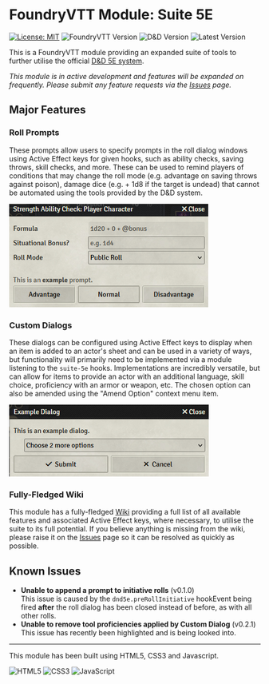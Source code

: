 # FoundryVTT Module: Suite 5E

[![License: MIT](https://img.shields.io/badge/Software_License-MIT-blue.svg)](https://mit-license.org/)
![FoundryVTT Version](https://img.shields.io/badge/Foundry%20Version-12%2B%20%28Verified%2012.331%29-purple?logo=foundryvirtualtabletop&logoColor=white)
![D&D Version](https://img.shields.io/badge/D%26D%20Version-3.x.x%2B%20%28Verified%204.0.0%29-purple?logo=dungeonsanddragons&logoColor=white)
![Latest Version](https://img.shields.io/badge/Latest%20Version-0.2.2-green)

This is a FoundryVTT module providing an expanded suite of tools to further utilise the official [D&D 5E system](https://foundryvtt.com/packages/dnd5e).

*This module is in active development and features will be expanded on frequently. Please submit any feature requests via the [Issues](https://github.com/TTimeGaming/FoundryVTT-Suite-5E/issues) page.*

## Major Features

### Roll Prompts
These prompts allow users to specify prompts in the roll dialog windows using Active Effect keys for given hooks, such as ability checks, saving throws, skill checks, and more. These can be used to remind players of conditions that may change the roll mode (e.g. advantage on saving throws against poison), damage dice (e.g. + 1d8 if the target is undead) that cannot be automated using the tools provided by the D&D system.

![A roll prompt added to the ability check roll dialog window](./assets/prompts/ability-check.png "Ability Check Roll Prompt")

### Custom Dialogs
These dialogs can be configured using Active Effect keys to display when an item is added to an actor's sheet and can be used in a variety of ways, but functionality will primarily need to be implemented via a module listening to the `suite-5e` hooks. Implementations are incredibly versatile, but can allow for items to provide an actor with an additional language, skill choice, proficiency with an armor or weapon, etc. The chosen option can also be amended using the "Amend Option" context menu item.

![A custom dialog displayed when adding an item to an actor's sheet](./assets/dialogs/custom-dialog.png "Custom Dialog")

### Fully-Fledged Wiki
This module has a fully-fledged [Wiki](https://github.com/TTimeGaming/FoundryVTT-Suite-5E/wiki) providing a full list of all available features and associated Active Effect keys, where necessary, to utilise the suite to its full potential. If you believe anything is missing from the wiki, please raise it on the [Issues](https://github.com/TTimeGaming/FoundryVTT-Suite-5E/issues) page so it can be resolved as quickly as possible.

## Known Issues
- **Unable to append a prompt to initiative rolls** (v0.1.0)  
This issue is caused by the `dnd5e.preRollInitiative` hookEvent being fired **after** the roll dialog has been closed instead of before, as with all other rolls.
- **Unable to remove tool proficiencies applied by Custom Dialog** (v0.2.1)   
This issue has recently been highlighted and is being looked into.

---
This module has been built using HTML5, CSS3 and Javascript.

![HTML5](https://img.shields.io/badge/HTML5-E34F26?style=for-the-badge&logo=html5&logoColor=white)
![CSS3](https://img.shields.io/badge/CSS3-1572B6?style=for-the-badge&logo=css3&logoColor=white)
![JavaScript](https://img.shields.io/badge/JavaScript-F7DF1E?style=for-the-badge&logo=javascript&logoColor=black)
